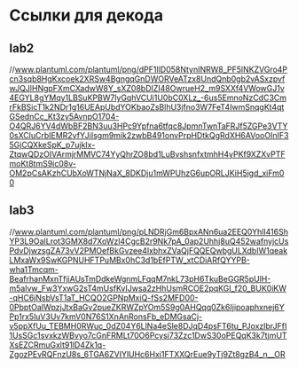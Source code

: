 # Ссылки для декода
## lab2 
//www.plantuml.com/plantuml/png/dPF1IlD058NtynINRW8_PF5lNKZVGro4Pcn3sqb8HgKxcoek2XRSw4BgngqGnDWORVeATzx8UndQnb0gb2vASxzpvfwJQJlHNgpFXmCXadwW8Y_sXZ08bDIZI48OwrueH2_m9SXXf4VWowGJ1v4EGYL8gYMqy1LBSuKPBW7lyGqhVCUi1U0bC0XLz_-6us5EmnoNzCdC3CmrFkBSicT1k2NDr1g16UEApUbdYOKbaoZsBlhU3jfno3W7FeT4IwmSnqgKt4qtGSednCc_Kt3zy5AvnpO1704-O4QRJ6YV4dWbBF2BN3uu3HPc9Ypfna6tfqc8JpmnTwnTaFRJf5ZGPe3VTY0sXCluCrbIEMR2vfYJiIsgm9mik2zwbB491onvPrpHDtkQgRdXH6AVooOInIF35GjCQXkeSpK_p7ujkIx-ZtqwQDzOIVArmjrMMVC74YyQhrZO8bd1LuBvshsnfxtmhH4yPKf9XZXvPTFmoKt8tmS9ic08v-OM2pCsAKzhCUbXoWTNjNaX_8DKDju1mWPUhzG6upORLJKiH5igd_xiFm00
## lab3 
//www.plantuml.com/plantuml/png/pLNDRjGm6BpxANn6ua2EEQ0YhlI416ShYP3L9OaILrot3GMX8d7XoWzl4CgcB2r9Nk7pA_0ap2Uhhj8uQ452wafnyjcUsPdvDjwzsgZA73vV2PMOefBkGvzee4lxbhxZVaQjFQQEQwbgULXdbIW1qeakLMxaWx9SwKGPNUHFTPuMBx0hC3d1bEfPTW_xtCDiARfQYYPB-wha1Tmcqm-BeafrhanMxnTfjiAUsTmDdkeWgnmLFqqM7nkL73pH6TkuBeGGR5pUlH-m5alvw_Fw3YxwG2sT4mUsfKvIJwsa2zHhUsmRCOE2pqKGI_f20_BUK0iKW-qHC6jNsbVsT1aT_HCQO2GPNpMxiQ-fSs2MFD00-0PbptOaIWpzjJtxBaGv2pueZKRWZpYOm5S9g0AHQqq0Zk6Ijipoaphxnej6YPp1rx5luV3Uv7kmV0N76S1XnAnRonsFb_eDMGsaCj-v5ppXfUu_TEBMH0RWuc_0dZ04Y6LlNa4eSle8DJqD4psFT6tu_PJoxzlbrJFfI1UsSGc1svxkzWBvyo7cGnFRMLt70O6Pcysi73Zzc1DwS30oPEQqK3k7tjmUTXsEZCRmuGxlt91lD4Zk1q-ZgozPEvRQFnzU8s_6TGA6ZVIYlUHc6Hxj1FTXXQrEue9yTj9Zt8gzB4_n__OR